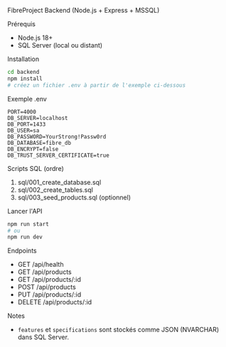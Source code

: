 FibreProject Backend (Node.js + Express + MSSQL)

Prérequis
- Node.js 18+
- SQL Server (local ou distant)

Installation
```bash
cd backend
npm install
# créez un fichier .env à partir de l'exemple ci-dessous
```

Exemple .env
```env
PORT=4000
DB_SERVER=localhost
DB_PORT=1433
DB_USER=sa
DB_PASSWORD=YourStrong!Passw0rd
DB_DATABASE=fibre_db
DB_ENCRYPT=false
DB_TRUST_SERVER_CERTIFICATE=true
```

Scripts SQL (ordre)
1. sql/001_create_database.sql
2. sql/002_create_tables.sql
3. sql/003_seed_products.sql (optionnel)

Lancer l'API
```bash
npm run start
# ou
npm run dev
```

Endpoints
- GET /api/health
- GET /api/products
- GET /api/products/:id
- POST /api/products
- PUT /api/products/:id
- DELETE /api/products/:id

Notes
- `features` et `specifications` sont stockés comme JSON (NVARCHAR) dans SQL Server.



